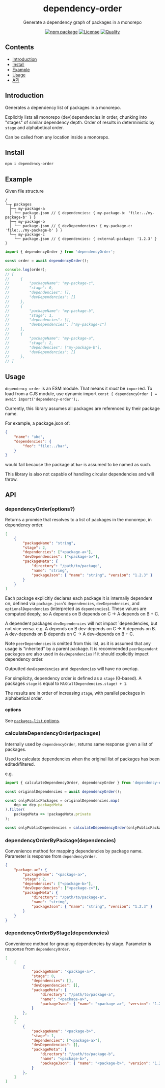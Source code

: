 <div style="text-align:center">

<h1>dependency-order</h1>
<p>Generate a dependency graph of packages in a monorepo</p>

[![npm package](https://badge.fury.io/js/dependency-order.svg)](https://www.npmjs.com/package/dependency-order)
[![License](https://img.shields.io/npm/l/dependency-order.svg)](https://github.com/JacobLey/jacobley/blob/main/common/config/publish/LICENSE)
[![Quality](https://img.shields.io/npms-io/quality-score/dependency-order.svg)](https://github.com/JacobLey/jacobley/blob/main/tools/dependency-order)

</div>

## Contents
- [Introduction](#introduction)
- [Install](#install)
- [Example](#example)
- [Usage](#usage)
- [API](#api)

<a name="Introduction"></a>
## Introduction

Generates a dependency list of packages in a monorepo.

Explicitly lists all monorepo (dev)dependencies in order, chunking into "stages" of
similar dependency depth. Order of results in deterministic by `stage` and alphabetical order.

Can be called from any location inside a monorepo.

<a name="Install"></a>
## Install

```sh
npm i dependency-order
```

<a name="Example"></a>
## Example

Given file structure
```
/
└─┬ packages
  ├─┬ my-package-a
  │ └── package.json // { dependencies: { my-package-b: 'file:../my-package-b' } }
  ├─┬ my-package-b
  │ └── package.json // { devDependencies: { my-package-c: 'file:../my-package-b' } }
  └─┬ my-package-c
    └── package.json // { dependencies: { external-package: '1.2.3' } }
```

```ts
import { dependencyOrder } from 'dependencyOrder';

const order = await dependencyOrder();

console.log(order);
// [
//     {
//         "packageName": "my-package-c",
//         "stage": 0,
//         "dependencies": [],
//         "devDependencies": []
//     },
//     {
//         "packageName": "my-package-b",
//         "stage": 1,
//         "dependencies": [],
//         "devDependencies": ["my-package-c"]
//     },
//     {
//         "packageName": "my-package-a",
//         "stage": 2,
//         "dependencies": ["my-package-b"],
//         "devDependencies": []
//     },
// ]
```

<a name="Usage"></a>
## Usage

`dependency-order` is an ESM module. That means it _must_ be `import`ed. To load from a CJS module, use dynamic import `const { dependencyOrder } = await import('dependency-order');`.

Currently, this library assumes all packages are referenced by their package name.

For example, a package.json of:
```json
{
    "name": "abc",
    "dependencies": {
        "foo": "file:../bar",
    }
}
```
would fail because the package at `bar` is assumed to be named as such.

This library is also not capable of handling circular dependencies and will throw.

<a name="Api"></a>
## API

### dependencyOrder(options?)

Returns a promise that resolves to a list of packages in the monorepo, in dependency order.
```json
[
    {
        "packageName": "string",
        "stage": 2,
        "dependencies": ["<package-a>"],
        "devDependencies": ["<package-b>"],
        "packageMeta": {
            "directory": "/path/to/package",
            "name": "string",
            "packageJson": { "name": "string", "version": "1.2.3" }
        }
    }
]
```

Each package explicitly declares each package it is internally dependent on, defined via
`package.json`'s `dependencies`, `devDependencies`, and `optionalDependencies` (interpreted as `dependencies`).
These values are computed deeply, so A depends on B depends on C -> A depends on B + C.

A dependent packages `devDependencies` will not impact `dependencies, but not vice versa.
e.g. A depends on B dev-depends on C -> A depends on B. A dev-depends on B depends on C -> A dev-depends on B + C.

Note `peerDependencies` is omitted from this list,
as it is assumed that any usage is "inherited" by a parent package.
It is recommended `peerDependent` packages are also used in `devDependencies` if
it should explicitly impact dependency order.

Outputted `devDependencies` and `dependencies` will have no overlap.

For simplicity, dependency order is defined as a `stage` (0-based).
A packages `stage` is equal to `MAX(allDependencies.stage) + 1`.

The results are in order of increasing `stage`, with parallel packages in alphabetical order.

#### options
See [`packages-list` options](https://www.npmjs.com/package/packages-list).

### calculateDependencyOrder(packages)

Internally used by `dependencyOrder`, returns same response given a list of packages.

Used to calculate dependencies when the original list of packages has been edited/filtered.

e.g.
```ts
import { calculateDependencyOrder, dependencyOrder } from 'dependency-order';

const originalDependencies = await dependencyOrder();

const onlyPublicPackages = originalDependencies.map(
    dep => dep.packageMeta
).filter(
    packageMeta => !packageMeta.private
);

const onlyPublicDependencies = calculateDependencyOrder(onlyPublicPackages);
```

### dependencyOrderByPackage(dependencies)

Convenience method for mapping dependencies by package name.
Parameter is response from `dependencyOrder`.
```json
{
    "package-a>": {
        "packageName": "<package-a>",
        "stage": 2,
        "dependencies": ["<package-b>"],
        "devDependencies": ["<package-c>"],
        "packageMeta": {
            "directory": "/path/to/package-a",
            "name": "string",
            "packageJson": { "name": "string", "version": "1.2.3" }
        }
    }
}
```

### dependencyOrderByStage(dependencies)

Convenience method for grouping dependencies by stage.
Parameter is response from `dependencyOrder`.
```json
[
    [
        {
            "packageName": "<package-a>",
            "stage": 0,
            "dependencies": [],
            "devDependencies": [],
            "packageMeta": {
                "directory": "/path/to/package-a",
                "name": "<package-a>",
                "packageJson": { "name": "<package-a>", "version": "1.2.3" }
            }
        },
    ],
    [
        {
            "packageName": "<package-b>",
            "stage": 1,
            "dependencies": ["<package-a>"],
            "devDependencies": [],
            "packageMeta": {
                "directory": "/path/to/package-b",
                "name": "<package-b>",
                "packageJson": { "name": "<package-b>", "version": "1.2.3" }
            }
        },
    ]
]
```
